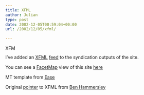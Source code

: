 ```yaml
---
title: XFML
author: Julian
type: post
date: 2002-12-05T00:59:04+00:00
url: /2002/12/05/xfml/

---
```

[<img alt="XFML map of this site" src="https://www.synesthesia.co.uk/blog/images/xfml.gif" width="36" height="14" border="0" />][1]
  
I&#8217;ve added an [XFML][2] [feed][3] to the syndication outputs of the site.
  
You can see a [FacetMap][4] view of this site [here][5]
  
MT template from [Ease][6]
  
Original [pointer][7] to XFML from [Ben Hammersley][8]

 [1]: xfml.xml
 [2]: https://www.xfml.org/
 [3]: https://www.synesthesia.co.uk/blog/xfml.xml
 [4]: https://facetmap.com/index.jsp
 [5]: https://facetmap.com/demo/browse.jsp?map=synesthesia
 [6]: https://poorbuthappy.com/ease/000494.html
 [7]: https://www.benhammersley.com/archives/002988.html#002988
 [8]: https://www.benhammersley.com/